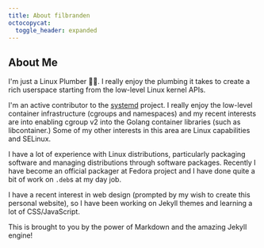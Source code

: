 ```yaml
---
title: About filbranden
octocopycat:
  toggle_header: expanded
---
```


## About Me

I'm just a Linux Plumber 👨‍🔧. I really enjoy the plumbing it takes to
create a rich userspace starting from the low-level Linux kernel APIs.

I'm an active contributor to the [systemd](https://github.com/systemd/systemd/)
project. I really enjoy the low-level container infrastructure (cgroups and
namespaces) and my recent interests are into enabling cgroup v2 into the Golang
container libraries (such as libcontainer.) Some of my other interests in this
area are Linux capabilities and SELinux.

I have a lot of experience with Linux distributions, particularly packaging
software and managing distributions through software packages. Recently I
have become an official packager at Fedora project and I have done quite a
bit of work on `.deb`s at my day job.

I have a recent interest in web design (prompted by my wish to create this
personal website), so I have been working on Jekyll themes and learning a lot
of CSS/JavaScript.

This is brought to you by the power of Markdown and the amazing Jekyll engine!
